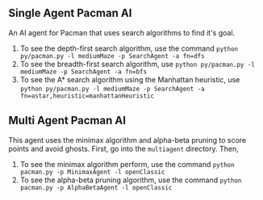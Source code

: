 Single Agent Pacman AI
----
An AI agent for Pacman that uses search algorithms to find it's goal. 
1. To see the depth-first search algorithm, use the command ```python py/pacman.py -l mediumMaze -p SearchAgent -a fn=dfs```
2. To see the breadth-first search algorithm, use ```python py/pacman.py -l mediumMaze -p SearchAgent -a fn=bfs```
3. To see the A* search algorithm using the Manhattan heuristic, use ```python py/pacman.py -l mediumMaze -p SearchAgent -a fn=astar,heuristic=manhattanHeuristic```

Multi Agent Pacman AI
----
This agent uses the minimax algorithm and alpha-beta pruning to score points and avoid ghosts. First, go into the ```multiagent``` directory. Then,
1. To see the minimax algorithm perform, use the command ```python pacman.py -p MinimaxAgent -l openClassic```
2. To see the alpha-beta pruning algorithm, use the command ```python pacman.py -p AlphaBetaAgent -l openClassic```
